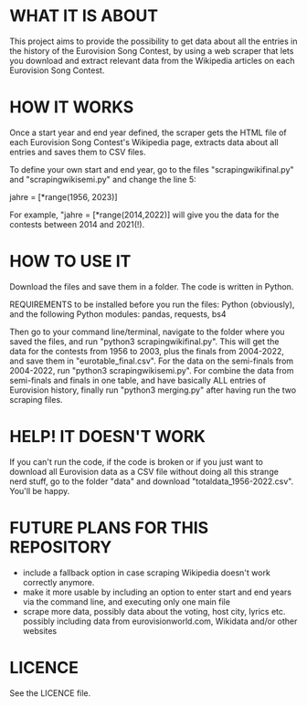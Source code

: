 # WHAT IT IS ABOUT
This project aims to provide the possibility to get data about all the entries in the history of the Eurovision Song Contest, by using a web scraper that lets you download and extract relevant data from the Wikipedia articles on each Eurovision Song Contest.

# HOW IT WORKS
Once a start year and end year defined, the scraper gets the HTML file of each Eurovision Song Contest's Wikipedia page, extracts data about all entries and saves them to CSV files.

To define your own start and end year, go to the files "scrapingwikifinal.py" and "scrapingwikisemi.py" and change the line 5:

jahre = [*range(1956, 2023)]

For example, "jahre = [*range(2014,2022)] will give you the data for the contests between 2014 and 2021(!).

# HOW TO USE IT
Download the files and save them in a folder. The code is written in Python.

REQUIREMENTS to be installed before you run the files: Python (obviously), and the following Python modules: 
pandas, requests, bs4

Then go to your command line/terminal, navigate to the folder where you saved the files, and run "python3 scrapingwikifinal.py". This will get the data for the contests from 1956 to 2003, plus the finals from 2004-2022, and save them in "eurotable_final.csv".
For the data on the semi-finals from 2004-2022, run "python3 scrapingwikisemi.py".
For combine the data from semi-finals and finals in one table, and have basically ALL entries of Eurovision history, finally run "python3 merging.py" after having run the two scraping files.

# HELP! IT DOESN'T WORK
If you can't run the code, if the code is broken or if you just want to download all Eurovision data as a CSV file without doing all this strange nerd stuff, go to the folder "data" and download "totaldata_1956-2022.csv". You'll be happy.

# FUTURE PLANS FOR THIS REPOSITORY
- include a fallback option in case scraping Wikipedia doesn't work correctly anymore.
- make it more usable by including an option to enter start and end years via the command line, and executing only one main file
- scrape more data, possibly data about the voting, host city, lyrics etc. possibly including data from eurovisionworld.com, Wikidata and/or other websites

# LICENCE
See the LICENCE file.

